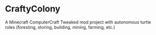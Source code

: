 # CraftyColony
A Minecraft ComputerCraft Tweaked mod project with autonomous turtle roles (foresting, storing, building, mining, farming, etc.)
